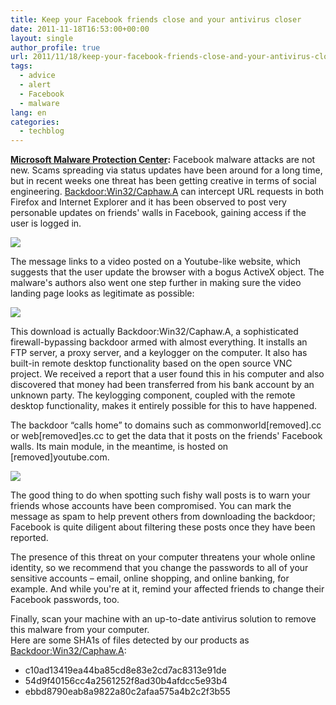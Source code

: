 ```yaml
---
title: Keep your Facebook friends close and your antivirus closer
date: 2011-11-18T16:53:00+00:00
layout: single
author_profile: true
url: 2011/11/18/keep-your-facebook-friends-close-and-your-antivirus-closer/
tags:
  - advice
  - alert
  - Facebook
  - malware
lang: en
categories: 
  - techblog
---
```

**[Microsoft Malware Protection Center](http://blogs.technet.com/b/mmpc/archive/2011/11/17/keep-your-facebook-friends-close-and-your-antivirus-closer.aspx):** Facebook malware attacks are not new. Scams spreading via status updates have been around for a long time, but in recent weeks one threat has been getting creative in terms of social engineering. [Backdoor:Win32/Caphaw.A](http://www.microsoft.com/security/portal/Threat/Encyclopedia/Entry.aspx?Name=Backdoor:Win32/Caphaw.A) can intercept URL requests in both Firefox and Internet Explorer and it has been observed to post very personable updates on friends' walls in Facebook, gaining access if the user is logged in.

![](http://4.bp.blogspot.com/-YfzOZqAMMmk/TsaJWaskTWI/AAAAAAAAETk/Kj6BPI1_8ro/s1600/BID056-FB-Backdoor-001.png)

The message links to a video posted on a Youtube-like website, which suggests that the user update the browser with a bogus ActiveX object. The malware's authors also went one step further in making sure the video landing page looks as legitimate as possible:

![](http://2.bp.blogspot.com/-x5uc2rKCnQc/TsaJlkVwMcI/AAAAAAAAETs/2Ik6EXnBlwM/s1600/BID056-FB-Backdoor-002.png)

This download is actually Backdoor:Win32/Caphaw.A, a sophisticated firewall-bypassing backdoor armed with almost everything. It installs an FTP server, a proxy server, and a keylogger on the computer. It also has built-in remote desktop functionality based on the open source VNC project. We received a report that a user found this in his computer and also discovered that money had been transferred from his bank account by an unknown party. The keylogging component, coupled with the remote desktop functionality, makes it entirely possible for this to have happened.

The backdoor “calls home” to domains such as commonworld\[removed\].cc or web\[removed\]es.cc to get the data that it posts on the friends' Facebook walls. Its main module, in the meantime, is hosted on \[removed\]youtube.com.

![](http://2.bp.blogspot.com/-0EbT7SK4vo4/TsaJo54aoCI/AAAAAAAAET0/TwXEMshDPnw/s1600/BID056-FB-Backdoor-003.png)

The good thing to do when spotting such fishy wall posts is to warn your friends whose accounts have been compromised. You can mark the message as spam to help prevent others from downloading the backdoor; Facebook is quite diligent about filtering these posts once they have been reported.

The presence of this threat on your computer threatens your whole online identity, so we recommend that you change the passwords to all of your sensitive accounts – email, online shopping, and online banking, for example. And while you're at it, remind your affected friends to change their Facebook passwords, too.

Finally, scan your machine with an up-to-date antivirus solution to remove this malware from your computer.  
Here are some SHA1s of files detected by our products as [Backdoor:Win32/Caphaw.A](http://www.microsoft.com/security/portal/Threat/Encyclopedia/Entry.aspx?Name=Backdoor:Win32/Caphaw.A):

* c10ad13419ea44ba85cd8e83e2cd7ac8313e91de
* 54d9f40156cc4a2561252f8ad30b4afdcc5e93b4
* ebbd8790eab8a9822a80c2afaa575a4b2c2f3b55
